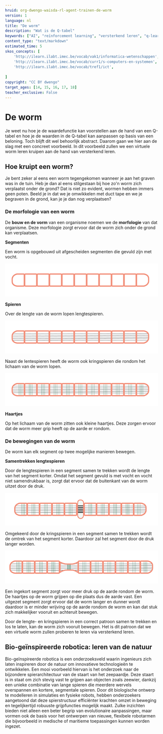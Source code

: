 ```yaml
---
hruid: org-dwengo-waisda-rl-agent-trainen-de-worm
version: 1
language: nl
title: "De worm"
description: "Wat is de Q-tabel"
keywords: ["AI", "reïnforcement learning", "versterkend leren", "q-learning", "q-tabel"]
content_type: "text/markdown"
estimated_time: 5
skos_concepts: [
    'http://ilearn.ilabt.imec.be/vocab/vak1/informatica-wetenschappen', 
    'http://ilearn.ilabt.imec.be/vocab/curr1/s-computers-en-systemen',
    'http://ilearn.ilabt.imec.be/vocab/tref1/ict',

]
copyright: "CC BY dwengo"
target_ages: [14, 15, 16, 17, 18]
teacher_exclusive: False
---
```


# De worm

Je weet nu hoe je de waardefunctie kan voorstellen aan de hand van een Q-tabel en hoe je de waarden in de Q-tabel kan aanpassen op basis van een beloning. Toch blijft dit wel behoorlijk abstract. Daarom gaan we hier aan de slag met een concreet voorbeeld. In dit voorbeeld zullen we een virtuele worm leren kruipen aan de hand van versterkend leren. 

## Hoe kruipt een worm?

Je bent zeker al eens een worm tegengekomen wanneer je aan het graven was in de tuin. Heb je dan al eens stilgestaan bij hoe zo'n worm zich verplaatst onder de grond? Dat is niet zo evident, wormen hebben immers geen poten. Beeld je in dat we je omwikkelen met duct tape en we je begraven in de grond, kan je je dan nog verplaatsen?

### De morfologie van een worm

De **bouw en de vorm** van een organisme noemen we de **morfologie** van dat organisme. Deze morfologie zorgt ervoor dat de worm zich onder de grond kan verplaatsen. 

**Segmenten**

Een worm is opgebouwd uit afgescheiden segmenten die gevuld zijn met vocht.

![Segmenten van de worm](img/worm_base.png)

**Spieren**

Over de lengte van de worm lopen lengtespieren.

![Lengtespieren van de worm](img/worm_long_muscles.png)

Naast de lentespieren heeft de worm ook kringspieren die rondom het lichaam van de worm lopen.

![Kringspieren van de worm](img/worm_long_and_short_muscles.png)


**Haartjes**

Op het lichaam van de worm zitten ook kleine haartjes. Deze zorgen ervoor dat de worm meer grip heeft op de aarde er rondom.

### De bewegingen van de worm

De worm kan elk segment op twee mogelijke manieren bewegen.

**Samentrekken lengtespieren**

Door de lengtespieren in een segment samen te trekken wordt de lengte van het segment korter. Omdat het segment gevuld is met vocht en vocht niet samendrukbaar is, zorgt dat ervoor dat de buitenkant van de worm uitzet door de druk.

![Inkorten van een segment.](img/worm_contracted.png)

Omgekeerd door de kringspieren in een segment samen te trekken wordt de omtrek van het segment korter. Daardoor zal het segment door de druk langer worden.

![Uitzetten van een segment](img/worm_expanded_segment.png)

Een ingekort segment zorgt voor meer druk op de aarde rondom de worm. De haartjes op de worm grijpen op die plaats dus de aarde vast. Een uitgezet segment zorgt ervoor dat de worm langer en dunner wordt daardoor is er minder wrijving op de aarde rondom de worm en kan dat stuk zich makkelijker vooruit en achteruit bewegen.

Door de lengte- en kringspieren in een correct patroon samen te trekken en los te laten, kan de worm zich vooruit bewegen. Het is dit patroon dat we een virtuele worm zullen proberen te leren via versterkend leren.

<div class="dwengo-content sideinfo">
<h2 class="title">Bio-geïnspireerde robotica: leren van de natuur</h2>
<div class="content">
Bio-geïnspireerde robotica is een onderzoeksveld waarin ingenieurs zich laten inspireren door de natuur om innovatieve technologieën te ontwikkelen. Een mooi voorbeeld hiervan is het onderzoek naar de bijzondere spierarchitectuur van de staart van het zeepaardje. Deze staart is in staat om zich stevig vast te grijpen aan objecten zoals zeewier, dankzij een unieke combinatie van lange spieren die meerdere wervels overspannen en kortere, segmentale spieren. Door dit biologische ontwerp te modelleren in simulaties en fysieke robots, hebben onderzoekers aangetoond dat deze spierstructuur efficiënter krachten omzet in beweging en tegelijkertijd robuuste grijpfuncties mogelijk maakt. Zulke inzichten bieden niet alleen een beter begrip van evolutionaire aanpassingen, maar vormen ook de basis voor het ontwerpen van nieuwe, flexibele robotarmen die bijvoorbeeld in medische of maritieme toepassingen kunnen worden ingezet.
</div>
</div>